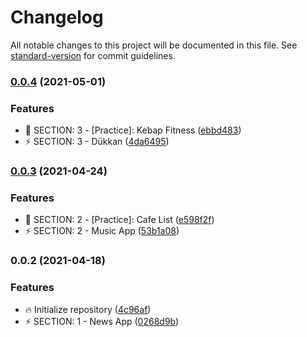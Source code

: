 # Changelog

All notable changes to this project will be documented in this file. See [standard-version](https://github.com/conventional-changelog/standard-version) for commit guidelines.

### [0.0.4](https://github.com/ezranbayantemur/patika/compare/v0.0.3...v0.0.4) (2021-05-01)

### Features

- :construction: SECTION: 3 - [Practice]: Kebap Fitness ([ebbd483](https://github.com/ezranbayantemur/patika/commit/ebbd4838f9b99dd6d7ae26737f501f25f7d91feb))
- :zap: SECTION: 3 - Dükkan ([4da6495](https://github.com/ezranbayantemur/patika/commit/4da64955293fab08a83450caeff2a30bfa06cd83))

### [0.0.3](https://github.com/ezranbayantemur/patika/compare/v0.0.2...v0.0.3) (2021-04-24)

### Features

- :construction: SECTION: 2 - [Practice]: Cafe List ([e598f2f](https://github.com/ezranbayantemur/patika/commit/e598f2f3bc06f9e99cc65701f26d1d3b22e1f46c))
- :zap: SECTION: 2 - Music App ([53b1a08](https://github.com/ezranbayantemur/patika/commit/53b1a086b1ab995ae9153e3cec4b58b73f24088b))

### 0.0.2 (2021-04-18)

### Features

- :fire: Initialize repository ([4c96af](https://github.com/ezranbayantemur/patika/commit/4c96afe4d429b9f00c0ed594eb2be86b0d016aca))
- :zap: SECTION: 1 - News App ([0268d9b](https://github.com/ezranbayantemur/patika/commit/0268d9ba3cc0622c3976472034418c3917099091))
